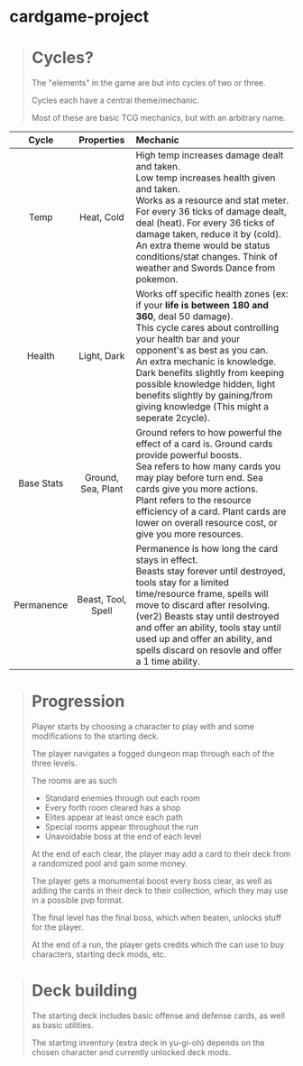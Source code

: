 # cardgame-project
  > # Cycles?
  > The "elements" in the game are but into cycles of two or three.
  >
  > Cycles each have a central theme/mechanic.
  >
  > Most of these are basic TCG mechanics, but with an arbitrary name.


|Cycle|Properties|Mechanic|
|:---:|:---:|:---|
|Temp|Heat, Cold|High temp increases damage dealt and taken.<br>Low temp increases health given and taken.<br>Works as a resource and stat meter. For every 36 ticks of damage dealt, deal (heat). For every 36 ticks of damage taken, reduce it by (cold).<br>An extra theme would be status conditions/stat changes. Think of weather and Swords Dance from pokemon.|
|Health|Light, Dark|Works off specific health zones (ex: if your **life is between 180 and 360**, deal 50 damage).<br>This cycle cares about controlling your health bar and your opponent's as best as you can.<br>An extra mechanic is knowledge. Dark benefits slightly from keeping possible knowledge hidden, light benefits slightly by gaining/from giving knowledge (This might a seperate 2cycle).|
|Base Stats|Ground, Sea, Plant|Ground refers to how powerful the effect of a card is. Ground cards provide powerful boosts.<br>Sea refers to how many cards you may play before turn end. Sea cards give you more actions.<br>Plant refers to the resource efficiency of a card. Plant cards are lower on overall resource cost, or give you more resources.|
|Permanence|Beast, Tool, Spell|Permanence is how long the card stays in effect.<br>Beasts stay forever until destroyed, tools stay for a limited time/resource frame, spells will move to discard after resolving.<br>(ver2) Beasts stay until destroyed and offer an ability, tools stay until used up and offer an ability, and spells discard on resovle and offer a 1 time ability.|

> # Progression
> Player starts by choosing a character to play with and some modifications to the starting deck.
> 
> The player navigates a fogged dungeon map through each of the three levels.
>
> The rooms are as such
> - Standard enemies through out each room
> - Every forth room cleared has a shop
> - Elites appear at least once each path
> - Special rooms appear throughout the run
> - Unavoidable boss at the end of each level
>
> At the end of each clear, the player may add a card to their deck from a randomized pool and gain some money.
>
> The player gets a monumental boost every boss clear, as well as adding the cards in their deck to their collection, which they may use in a possible pvp format.
>
> The final level has the final boss, which when beaten, unlocks stuff for the player.
>
> At the end of a run, the player gets credits which the can use to buy characters, starting deck mods, etc.

> # Deck building
> The starting deck includes basic offense and defense cards, as well as basic utilities.
>
> The starting inventory (extra deck in yu-gi-oh) depends on the chosen character and currently unlocked deck mods.
